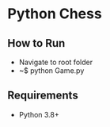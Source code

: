 # Python Chess


## How to Run
* Navigate to root folder
* ~$ python Game.py

## Requirements
* Python 3.8+
